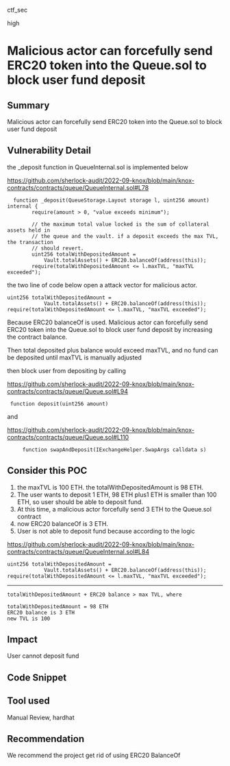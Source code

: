 ctf_sec

high

# Malicious actor can forcefully send ERC20 token into the Queue.sol to block user fund deposit

## Summary

Malicious actor can forcefully send ERC20 token into the Queue.sol to block user fund deposit

## Vulnerability Detail

the _deposit function in QueueInternal.sol is implemented below

https://github.com/sherlock-audit/2022-09-knox/blob/main/knox-contracts/contracts/queue/QueueInternal.sol#L78

```solidity
  function _deposit(QueueStorage.Layout storage l, uint256 amount) internal {
        require(amount > 0, "value exceeds minimum");

        // the maximum total value locked is the sum of collateral assets held in
        // the queue and the vault. if a deposit exceeds the max TVL, the transaction
        // should revert.
        uint256 totalWithDepositedAmount =
            Vault.totalAssets() + ERC20.balanceOf(address(this));
        require(totalWithDepositedAmount <= l.maxTVL, "maxTVL exceeded");
```

the two line of code below open a attack vector for malicious actor.

```solidity
uint256 totalWithDepositedAmount =
            Vault.totalAssets() + ERC20.balanceOf(address(this));
require(totalWithDepositedAmount <= l.maxTVL, "maxTVL exceeded");
```

Because ERC20 balanceOf is used. Malicious actor can forcefully send ERC20 token into the Queue.sol to block user fund deposit by increasing the contract balance.

Then total deposited plus balance would exceed maxTVL, and no fund can be deposited until maxTVL is manually adjusted

then block user from depositing by calling

https://github.com/sherlock-audit/2022-09-knox/blob/main/knox-contracts/contracts/queue/Queue.sol#L94 

```solidity
 function deposit(uint256 amount)
```

and 

https://github.com/sherlock-audit/2022-09-knox/blob/main/knox-contracts/contracts/queue/Queue.sol#L110

```solidity
     function swapAndDeposit(IExchangeHelper.SwapArgs calldata s)
```

## Consider this POC

1. the maxTVL is 100 ETH. the totalWithDepositedAmount is 98 ETH.
2. The user wants to deposit 1 ETH, 98 ETH  plus1 ETH is smaller than 100 ETH, so user should be able to deposit fund.
3. At this time, a malicious actor forcefully send 3 ETH to the Queue.sol contract
4. now ERC20 balanceOf is 3 ETH. 
5. User is not able to deposit fund because according to the logic

https://github.com/sherlock-audit/2022-09-knox/blob/main/knox-contracts/contracts/queue/QueueInternal.sol#L84

```solidity
uint256 totalWithDepositedAmount =
            Vault.totalAssets() + ERC20.balanceOf(address(this));
require(totalWithDepositedAmount <= l.maxTVL, "maxTVL exceeded");
```

-----

```solidity
totalWithDepositedAmount + ERC20 balance > max TVL, where 

totalWithDepositedAmount = 98 ETH
ERC20 balance is 3 ETH
new TVL is 100
```

## Impact

User cannot deposit fund

## Code Snippet

## Tool used

Manual Review, hardhat

## Recommendation

We recommend the project get rid of using ERC20 BalanceOf
